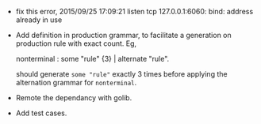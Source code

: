 * fix this error,
    2015/09/25 17:09:21 listen tcp 127.0.0.1:6060: bind: address already in use
* Add definition in production grammar, to facilitate a generation on
  production rule with exact count. Eg,

  nonterminal : some "rule" {3}
              | alternate "rule".

  should generate `some "rule"` exactly 3 times before applying the
  alternation grammar for `nonterminal`.

* Remote the dependancy with golib.
* Add test cases.


